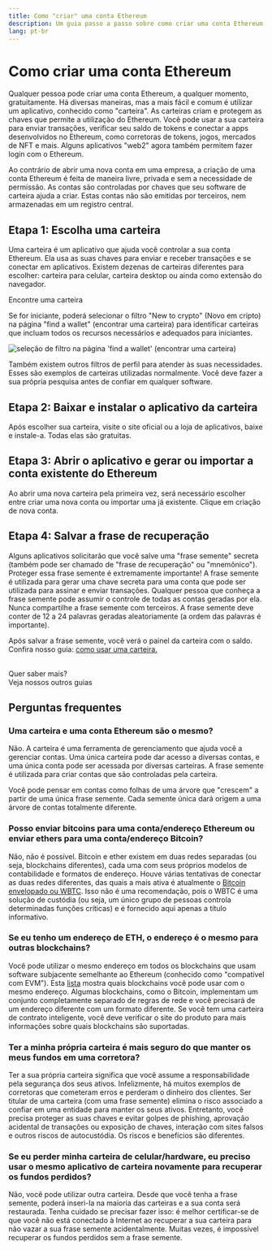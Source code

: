 ```yaml
---
title: Como "criar" uma conta Ethereum
description: Um guia passo a passo sobre como criar uma conta Ethereum usando uma carteira.
lang: pt-br
---
```


# Como criar uma conta Ethereum

Qualquer pessoa pode criar uma conta Ethereum, a qualquer momento, gratuitamente. Há diversas maneiras, mas a mais fácil e comum é utilizar um aplicativo, conhecido como "carteira". As carteiras criam e protegem as chaves que permite a utilização do Ethereum. Você pode usar a sua carteira para enviar transações, verificar seu saldo de tokens e conectar a apps desenvolvidos no Ethereum, como corretoras de tokens, jogos, mercados de NFT e mais. Alguns aplicativos "web2" agora também permitem fazer login com o Ethereum.

Ao contrário de abrir uma nova conta em uma empresa, a criação de uma conta Ethereum é feita de maneira livre, privada e sem a necessidade de permissão. As contas são controladas por chaves que seu software de carteira ajuda a criar. Estas contas não são emitidas por terceiros, nem armazenadas em um registro central.

## Etapa 1: Escolha uma carteira

Uma carteira é um aplicativo que ajuda você controlar a sua conta Ethereum. Ela usa as suas chaves para enviar e receber transações e se conectar em aplicativos. Existem dezenas de carteiras diferentes para escolher: carteira para celular, carteira desktop ou ainda como extensão do navegador.

<ButtonLink href="/wallets/find-wallet/">
  Encontre uma carteira
</ButtonLink>

Se for iniciante, poderá selecionar o filtro "New to crypto" (Novo em cripto) na página "find a wallet" (encontrar uma carteira) para identificar carteiras que incluam todos os recursos necessários e adequados para iniciantes.

![seleção de filtro na página 'find a wallet' (encontrar uma carteira)](./wallet-box.png)

Também existem outros filtros de perfil para atender às suas necessidades. Esses são exemplos de carteiras utilizadas normalmente. Você deve fazer a sua própria pesquisa antes de confiar em qualquer software.

## Etapa 2: Baixar e instalar o aplicativo da carteira

Após escolher sua carteira, visite o site oficial ou a loja de aplicativos, baixe e instale-a. Todas elas são gratuitas.

## Etapa 3: Abrir o aplicativo e gerar ou importar a conta existente do Ethereum

Ao abrir uma nova carteira pela primeira vez, será necessário escolher entre criar uma nova conta ou importar uma já existente. Clique em criação de nova conta.

## Etapa 4: Salvar a frase de recuperação

Alguns aplicativos solicitarão que você salve uma "frase semente" secreta (também pode ser chamado de "frase de recuperação" ou "mnemônico"). Proteger essa frase semente é extremamente importante! A frase semente é utilizada para gerar uma chave secreta para uma conta que pode ser utilizada para assinar e enviar transações. Qualquer pessoa que conheça a frase semente pode assumir o controle de todas as contas geradas por ela. Nunca compartilhe a frase semente com terceiros. A frase semente deve conter de 12 a 24 palavras geradas aleatoriamente (a ordem das palavras é importante).

Após salvar a frase semente, você verá o painel da carteira com o saldo. Confira nosso guia: [como usar uma carteira.](/guides/how-to-use-a-wallet)

 <br />

<Alert variant="update">
<Emoji text=":eyes:" className="text-4xl"/>
<AlertContent className="flex-row justify-between items-center">
  <div>Quer saber mais?</div>
  <ButtonLink href="/guides/">
    Veja nossos outros guias
  </ButtonLink>
 </AlertContent>
</Alert>

## Perguntas frequentes

### Uma carteira e uma conta Ethereum são o mesmo?

Não. A carteira é uma ferramenta de gerenciamento que ajuda você a gerenciar contas. Uma única carteira pode dar acesso a diversas contas, e uma única conta pode ser acessada por diversas carteiras. A frase semente é utilizada para criar contas que são controladas pela carteira.

Você pode pensar em contas como folhas de uma árvore que "crescem" a partir de uma única frase semente. Cada semente única dará origem a uma árvore de contas totalmente diferente.

### Posso enviar bitcoins para uma conta/endereço Ethereum ou enviar ethers para uma conta/endereço Bitcoin?

Não, não é possível. Bitcoin e ether existem em duas redes separadas (ou seja, blockchains diferentes), cada uma com seus próprios modelos de contabilidade e formatos de endereço. Houve várias tentativas de conectar as duas redes diferentes, das quais a mais ativa é atualmente o [Bitcoin envelopado ou WBTC](https://www.bitcoin.com/get-started/what-is-wbtc/). Isso não é uma recomendação, pois o WBTC é uma solução de custódia (ou seja, um único grupo de pessoas controla determinadas funções críticas) e é fornecido aqui apenas a título informativo.

### Se eu tenho um endereço de ETH, o endereço é o mesmo para outras blockchains?

Você pode utilizar o mesmo endereço em todos os blockchains que usam software subjacente semelhante ao Ethereum (conhecido como "compatível com EVM"). Esta [lista](https://chainlist.org/) mostra quais blockchains você pode usar com o mesmo endereço. Algumas blockchains, como o Bitcoin, implementam um conjunto completamente separado de regras de rede e você precisará de um endereço diferente com um formato diferente. Se você tem uma carteira de contrato inteligente, você deve verificar o site do produto para mais informações sobre quais blockchains são suportadas.

### Ter a minha própria carteira é mais seguro do que manter os meus fundos em uma corretora?

Ter a sua própria carteira significa que você assume a responsabilidade pela segurança dos seus ativos. Infelizmente, há muitos exemplos de corretoras que cometeram erros e perderam o dinheiro dos clientes. Ser titular de uma carteira (com uma frase semente) elimina o risco associado a confiar em uma entidade para manter os seus ativos. Entretanto, você precisa proteger as suas chaves e evitar golpes de phishing, aprovação acidental de transações ou exposição de chaves, interação com sites falsos e outros riscos de autocustódia. Os riscos e benefícios são diferentes.

### Se eu perder minha carteira de celular/hardware, eu preciso usar o mesmo aplicativo de carteira novamente para recuperar os fundos perdidos?

Não, você pode utilizar outra carteira. Desde que você tenha a frase semente, poderá inseri-la na maioria das carteiras e a sua conta será restaurada. Tenha cuidado se precisar fazer isso: é melhor certificar-se de que você não está conectado à Internet ao recuperar a sua carteira para não vazar a sua frase semente acidentalmente. Muitas vezes, é impossível recuperar os fundos perdidos sem a frase semente.
